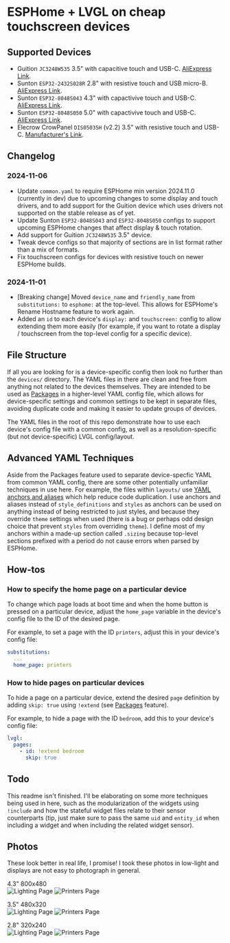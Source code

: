 # ESPHome + LVGL on cheap touchscreen devices

## Supported Devices
* Guition `JC3248W535` 3.5" with capacitive touch and USB-C. [AliExpress Link](https://www.aliexpress.com/item/1005007566046827.html).
* Sunton `ESP32-2432S028R` 2.8" with resistive touch and USB micro-B. [AliExpress Link](https://www.aliexpress.com/item/1005004502250619.html).
* Sunton `ESP32-8048S043` 4.3" with capactivive touch and USB-C. [AliExpress Link](https://www.aliexpress.com/item/1005004788147691.html).
* Sunton `ESP32-8048S050` 5.0" with capactivive touch and USB-C. [AliExpress Link](https://www.aliexpress.com/item/1005004952694042.html).
* Elecrow CrowPanel `DIS05035H` (v2.2) 3.5" with resistive touch and USB-C. [Manufacturer's Link](https://www.elecrow.com/esp32-display-3-5-inch-hmi-display-spi-tft-lcd-touch-screen.html).

## Changelog
### 2024-11-06
* Update `common.yaml` to require ESPHome min version 2024.11.0 (currently in dev) due to upcoming changes to some display and touch drivers, and to add support for the Guition device which uses drivers not supported on the stable release as of yet.
* Update Sunton `ESP32-8048S043` and `ESP32-8048S050` configs to support upcoming ESPHome changes that affect display & touch rotation.
* Add support for Guition `JC3248W535` 3.5" device.
* Tweak devce configs so that majority of sections are in list format rather than a mix of formats.
* Fix touchscreen configs for devices with resistive touch on newer ESPHome builds.
### 2024-11-01
* [Breaking change] Moved `device_name` and `friendly_name` from `substitutions:` to `esphome:` at the top-level. This allows for ESPHome's Rename Hostname feature to work again.
* Added an `id` to each device's `display:` and `touchscreen:` config to allow extending them more easily (for example, if you want to rotate a display / touchscreen from the top-level config for a specific device).

## File Structure
If all you are looking for is a device-specific config then look no further than the `devices/` directory. The YAML files in there are clean and free from anything not related to the devices themselves. They are intended to be used as [Packages](https://esphome.io/components/packages.html) in a higher-level YAML config file, which allows for device-specific settings and common settings to be kept in separate files, avoiding duplicate code and making it easier to update groups of devices. 

The YAML files in the root of this repo demonstrate how to use each device's config file with a common config, as well as a resolution-specific (but not device-specific) LVGL config/layout. 

## Advanced YAML Techniques
Aside from the Packages feature used to separate device-specfic YAML from common YAML config, there are some other potentially unfamiliar techniques in use here. For example, the files within `layouts/` use [YAML anchors and aliases](https://ref.coddy.tech/yaml/yaml-anchors) which help reduce code duplication. I use anchors and aliases instead of `style_definitions` and `styles` as anchors can be used on anything instead of being restricted to just styles, and because they override `theme` settings when used (there is a bug or perhaps odd design choice that prevent `styles` from overriding `theme`). I define most of my anchors within a made-up section called `.sizing` because top-level sections prefixed with a period do not cause errors when parsed by ESPHome. 

## How-tos
### How to specify the home page on a particular device
To change which page loads at boot time and when the home button is pressed on a particular device, adjust the `home_page` variable in the device's config file to the ID of the desired page. 

For example, to set a page with the ID `printers`, adjust this in your device's config file:
```yaml
substitutions:
  ...
  home_page: printers
```

### How to hide pages on particular devices
To hide a page on a particular device, extend the desired `page` definition by adding `skip: true` using `!extend` (see [Packages](https://esphome.io/components/packages.html) feature). 

For example, to hide a page with the ID `bedroom`, add this to your device's config file:
```yaml
lvgl:
  pages:
    - id: !extend bedroom
      skip: true
```

## Todo
This readme isn't finished. I'll be elaborating on some more techniques being used in here, such as the modularization of the widgets using `!include` and how the stateful widget files relate to their sensor counterparts (tip, just make sure to pass the same `uid` and `entity_id` when including a widget and when including the related widget sensor).

## Photos
These look better in real life, I promise! I took these photos in low-light and displays are not easy to photograph in general.

4.3" 800x480  
![Lighting Page](media/4.3_lighting.jpg "Lighting Page")
![Printers Page](media/4.3_printers.jpg "Printers Page")

3.5" 480x320  
![Lighting Page](media/3.5_lighting.jpg "Lighting Page")
![Printers Page](media/3.5_printers.jpg "Printers Page")

2.8" 320x240  
![Lighting Page](media/2.8_lighting.jpg "Lighting Page")
![Printers Page](media/2.8_printers.jpg "Printers Page")
